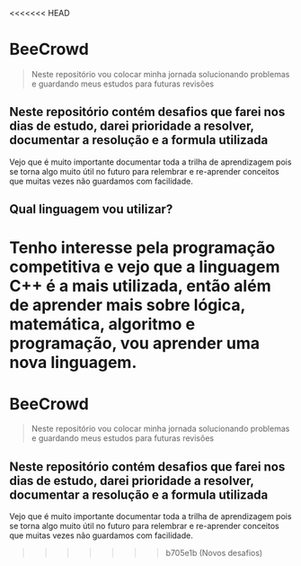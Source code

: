 <<<<<<< HEAD
# BeeCrowd
> Neste repositório vou colocar minha jornada solucionando problemas e guardando meus estudos para futuras revisões

## Neste repositório contém desafios que farei nos dias de estudo, darei prioridade a resolver, documentar a resolução e a formula utilizada

Vejo que é muito importante documentar toda a trilha de aprendizagem pois se torna algo muito útil no futuro para relembrar e re-aprender conceitos que muitas vezes não guardamos com facilidade.

## Qual linguagem vou utilizar?
Tenho interesse pela programação competitiva e vejo que a linguagem **C++** é a mais utilizada, então além de aprender mais sobre lógica, matemática, algoritmo e programação, vou aprender uma nova linguagem.
=======
# BeeCrowd
> Neste repositório vou colocar minha jornada solucionando problemas e guardando meus estudos para futuras revisões

## Neste repositório contém desafios que farei nos dias de estudo, darei prioridade a resolver, documentar a resolução e a formula utilizada

Vejo que é muito importante documentar toda a trilha de aprendizagem pois se torna algo muito útil no futuro para relembrar e re-aprender conceitos que muitas vezes não guardamos com facilidade.
>>>>>>> b705e1b (Novos desafios)

